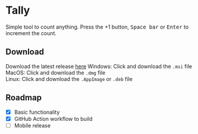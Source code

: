 # Tally
Simple tool to count anything.
Press the +1 button, <kbd>Space bar</kbd> or <kbd>Enter</kbd> to increment the count.

## Download
Download the latest release [here](https://github.com/pickaxe828/Tally/releases/latest)
Windows: Click and download the `.msi` file <br>
MacOS: Click and download the `.dmg` file <br>
Linux: Click and download the `.AppImage` or `.deb` file <br>

## Roadmap
- [x] Basic functionality
- [x] GitHub Action workflow to build
- [ ] Mobile release